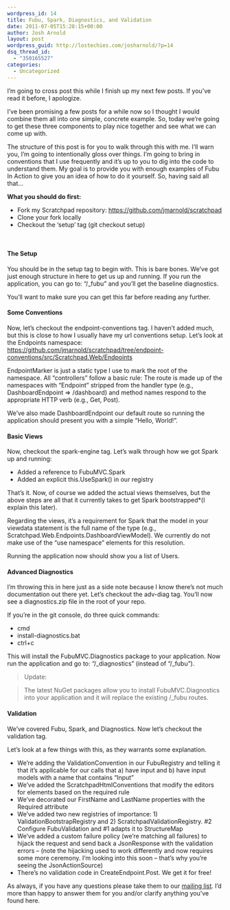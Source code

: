 ```yaml
---
wordpress_id: 14
title: Fubu, Spark, Diagnostics, and Validation
date: 2011-07-05T15:28:15+00:00
author: Josh Arnold
layout: post
wordpress_guid: http://lostechies.com/josharnold/?p=14
dsq_thread_id:
  - "350165527"
categories:
  - Uncategorized
---
```

I&#8217;m going to cross post this while I finish up my next few posts. If you&#8217;ve read it before, I apologize.

I’ve been promising a few posts for a while now so I thought I would combine them all into one simple, concrete example. So, today we’re going to get these three components to play nice together and see what we can come up with.

The structure of this post is for you to walk through this with me. I’ll warn you, I’m going to intentionally gloss over things. I’m going to bring in conventions that I use frequently and it’s up to you to dig into the code to understand them. My goal is to provide you with enough examples of Fubu In Action to give you an idea of how to do it yourself. So, having said all that…

**What you should do first:**

  * Fork my Scratchpad repository: <https://github.com/jmarnold/scratchpad>
  * Clone your fork locally
  * Checkout the ‘setup’ tag (git checkout setup)

&nbsp;

#### The Setup

You should be in the setup tag to begin with. This is bare bones. We’ve got just enough structure in here to get us up and running. If you run the application, you can go to: “/_fubu” and you’ll get the baseline diagnostics.

You’ll want to make sure you can get this far before reading any further.

#### Some Conventions

Now, let’s checkout the endpoint-conventions tag. I haven’t added much, but this is close to how I usually have my url conventions setup. Let’s look at the Endpoints namespace: <https://github.com/jmarnold/scratchpad/tree/endpoint-conventions/src/Scratchpad.Web/Endpoints>

EndpointMarker is just a static type I use to mark the root of the namespace. All “controllers” follow a basic rule: The route is made up of the namespaces with “Endpoint” stripped from the handler type (e.g., DashboardEndpoint => /dashboard) and method names respond to the appropriate HTTP verb (e.g., Get, Post).

We’ve also made DashboardEndpoint our default route so running the application should present you with a simple “Hello, World!”.

#### Basic Views

Now, checkout the spark-engine tag. Let’s walk through how we got Spark up and running:

  * Added a reference to FubuMVC.Spark
  * Added an explicit this.UseSpark() in our registry

That’s it. Now, of course we added the actual views themselves, but the above steps are all that it currently takes to get Spark bootstrapped*(I explain this later).

Regarding the views, it’s a requirement for Spark that the model in your viewdata statement is the full name of the type (e.g., Scratchpad.Web.Endpoints.DashboardViewModel). We currently do not make use of the “use namespace” elements for this resolution.

Running the application now should show you a list of Users.

#### Advanced Diagnostics

I’m throwing this in here just as a side note because I know there’s not much documentation out there yet. Let’s checkout the adv-diag tag. You’ll now see a diagnostics.zip file in the root of your repo.

If you’re in the git console, do three quick commands:

  * cmd
  * install-diagnostics.bat
  * ctrl+c

This will install the FubuMVC.Diagnostics package to your application. Now run the application and go to: “/\_diagnostics” (instead of “/\_fubu”).

> Update:
  
> The latest NuGet packages allow you to install FubuMVC.Diagnostics into your application and it will replace the existing /_fubu routes.

#### Validation

We’ve covered Fubu, Spark, and Diagnostics. Now let’s checkout the validation tag.

Let’s look at a few things with this, as they warrants some explanation.

  * We’re adding the ValidationConvention in our FubuRegistry and telling it that it’s applicable for our calls that a) have input and b) have input models with a name that contains “Input”
  * We’ve added the ScratchpadHtmlConventions that modify the editors for elements based on the required rule
  * We’ve decorated our FirstName and LastName properties with the Required attribute
  * We’ve added two new registries of importance: 1) ValidationBootstrapRegistry and 2) ScratchpadValidationRegistry. #2 Configure FubuValidation and #1 adapts it to StructureMap
  * We’ve added a custom failure policy (we’re matching all failures) to hijack the request and send back a JsonResponse with the validation errors – (note the hijacking used to work differently and now requires some more ceremony. I’m looking into this soon – that’s why you’re seeing the JsonActionSource)
  * There’s no validation code in CreateEndpoint.Post. We get it for free!

As always, if you have any questions please take them to our [mailing list](http://groups.google.com/group/fubumvc-devel?hl=en&pli=1). I’d more than happy to answer them for you and/or clarify anything you’ve found here.